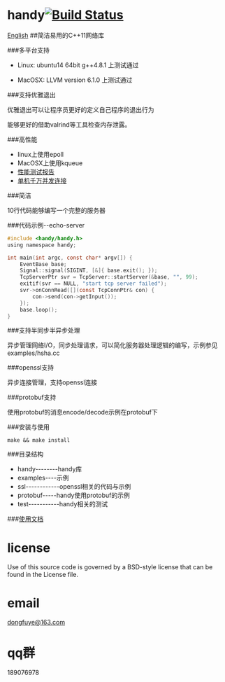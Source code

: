 handy[![Build Status](https://travis-ci.org/yedf/handy.png)](https://travis-ci.org/yedf/handy)
====
[English](https://github.com/yedf/handy/blob/master/README-en.md)
##简洁易用的C++11网络库

###多平台支持

*   Linux: ubuntu14 64bit g++4.8.1 上测试通过

*   MacOSX: LLVM version 6.1.0 上测试通过

###支持优雅退出

优雅退出可以让程序员更好的定义自己程序的退出行为

能够更好的借助valrind等工具检查内存泄露。

###高性能

*   linux上使用epoll
*   MacOSX上使用kqueue
*   [性能测试报告](http://www.oschina.net/p/c11-handy)
*   [单机千万并发连接](http://www.cnblogs.com/dongfuye/p/4986301.html)

###简洁

10行代码能够编写一个完整的服务器

###代码示例--echo-server

```c
#include <handy/handy.h>
using namespace handy;

int main(int argc, const char* argv[]) {
    EventBase base;
    Signal::signal(SIGINT, [&]{ base.exit(); });
    TcpServerPtr svr = TcpServer::startServer(&base, "", 99);
    exitif(svr == NULL, "start tcp server failed");
    svr->onConnRead([](const TcpConnPtr& con) {
        con->send(con->getInput());
    });
    base.loop();
}
```

###支持半同步半异步处理

异步管理网络I/O，同步处理请求，可以简化服务器处理逻辑的编写，示例参见examples/hsha.cc

###openssl支持

异步连接管理，支持openssl连接

###protobuf支持

使用protobuf的消息encode/decode示例在protobuf下

###安装与使用

    make && make install

###目录结构

*   handy--------handy库  
*   examples----示例  
*   ssl------------openssl相关的代码与示例  
*   protobuf-----handy使用protobuf的示例  
*   test-----------handy相关的测试  

###[使用文档](https://github.com/yedf/handy/blob/master/doc.md)

license
====
Use of this source code is governed by a BSD-style
license that can be found in the License file.

email
====
dongfuye@163.com

qq群
====
189076978